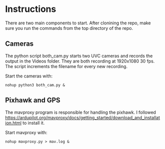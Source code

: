 # Instructions

There are two main components to start. After clonining the repo, make sure you run the commands from the top directory of the repo.

## Cameras
The python script both_cam.py starts two UVC cameras and records the output in the Videos folder. They are both recording at 1920x1080 30 fps. The script increments the filename for every new recording.

Start the cameras with:
```
nohup python3 both_cam.py &
```

## Pixhawk and GPS

The mavproxy program is responsible for handling the pixhawk. I followed https://ardupilot.org/mavproxy/docs/getting_started/download_and_installation.html to install it.

Start mavproxy with:

```
nohup mavproxy.py > mav.log &
```


